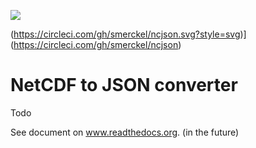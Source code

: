 [![](https://circleci.com/gh/smerckel/ncjson.svg?style=svg)](https://github.com/smerckel/ncjson)


(https://circleci.com/gh/smerckel/ncjson.svg?style=svg)](https://circleci.com/gh/smerckel/ncjson)

# NetCDF to JSON converter


Todo

See document on www.readthedocs.org. (in the future)
